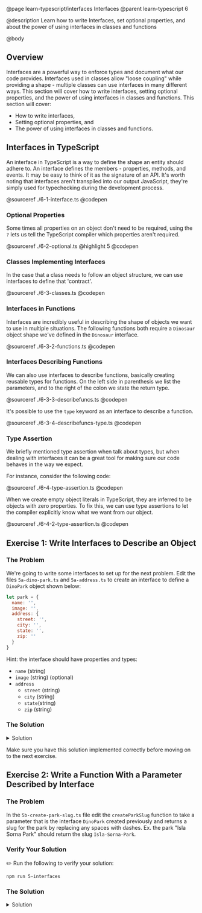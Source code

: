 @page learn-typescript/interfaces Interfaces
@parent learn-typescript 6

@description Learn how to write Interfaces, set optional properties, and about the power of using interfaces in classes and functions

@body

## Overview

Interfaces are a powerful way to enforce types and document what our code provides. Interfaces used in classes allow "loose coupling" while providing a shape - multiple classes can use interfaces in many different ways. This section will cover how to write interfaces, setting optional properties, and the power of using interfaces in classes and functions. This section will cover:

- How to write interfaces,
- Setting optional properties, and
- The power of using interfaces in classes and functions.

## Interfaces in TypeScript

An interface in TypeScript is a way to define the shape an entity should adhere to. An interface defines the members - properties, methods, and events. It may be easy to think of it as the signature of an API. It's worth noting that interfaces aren't transpiled into our output JavaScript, they're simply used for typechecking during the development process.

@sourceref ./6-1-interface.ts
@codepen

### Optional Properties

Some times all properties on an object don't need to be required, using the ``?`` lets us tell the TypeScript compiler which properties aren't required.

@sourceref ./6-2-optional.ts
@highlight 5
@codepen

### Classes Implementing Interfaces

In the case that a class needs to follow an object structure, we can use interfaces to define that 'contract'.

@sourceref ./6-3-classes.ts
@codepen

### Interfaces in Functions

Interfaces are incredibly useful in describing the shape of objects we want to use in multiple situations. The following functions both require a ``Dinosaur`` object shape we've defined in the ``Dinosaur`` interface.

@sourceref ./6-3-2-functions.ts
@codepen

### Interfaces Describing Functions

We can also use interfaces to describe functions, basically creating reusable types for functions. On the left side in parenthesis we list the parameters, and to the right of the colon we state the return type.

@sourceref ./6-3-3-describefuncs.ts
@codepen

It's possible to use the `type` keyword as an interface to describe a function.

@sourceref ./6-3-4-describefuncs-type.ts
@codepen

### Type Assertion

We briefly mentioned type assertion when talk about types, but when dealing with interfaces it can be a great tool for making sure our code behaves in the way we expect.

For instance, consider the following code:

@sourceref ./6-4-type-assertion.ts
@codepen

When we create empty object literals in TypeScript, they are inferred to be objects with zero properties. To fix this, we can use type assertions to let the compiler explicitly know what we want from our object.

@sourceref ./6-4-2-type-assertion.ts
@codepen

## Exercise 1: Write Interfaces to Describe an Object

### The Problem

We're going to write some interfaces to set up for the next problem. Edit the files `5a-dino-park.ts` and `5a-address.ts` to create an interface to define a ``DinoPark`` object shown below:

```javascript
let park = {
  name: '',
  image: '',
  address: {
    street: '',
    city: '',
    state: '',
    zip: ''
  }
}
```

Hint: the interface should have properties and types:

- ``name`` (string)
- ``image`` (string) (optional)
- ``address``
  - ``street`` (string)
  - ``city`` (string)
  - ``state``(string)
  - ``zip`` (string)

### The Solution

<details>
<summary>Solution</summary>

✏️ Update `5a-dino-park.ts` to the following:

```typescript
import Address from "./5a-address";

interface DinoPark {
  name: string;
  image?: string;
  address: Address;
 }

export default DinoPark;
```

✏️ Update `5a-address.ts` to the following:

```typescript
interface Address {
  street: string;
  city: string;
  state: string;
  zip: string
}

export default Address;
```

</details>

Make sure you have this solution implemented correctly before moving on to the next exercise. 

## Exercise 2: Write a Function With a Parameter Described by Interface

### The Problem

In the `5b-create-park-slug.ts` file edit the ``createParkSlug`` function to take a parameter that is the interface ```DinoPark``` created previously and returns a slug for the park by replacing any spaces with dashes. Ex. the park "Isla Sorna Park" should return the slug `Isla-Sorna-Park`.

### Verify Your Solution

✏️ Run the following to verify your solution:

```shell
npm run 5-interfaces
```

### The Solution


<details>
<summary>Solution</summary>

✏️ Update `5b-create-park-slug.ts` to the following:

```typescript
import DinoPark from "./5a-dino-park";

export function createParkSlug(dinoPark: DinoPark) {
  return dinoPark.name.replace(/ /g, '-');
}
```

</details>
